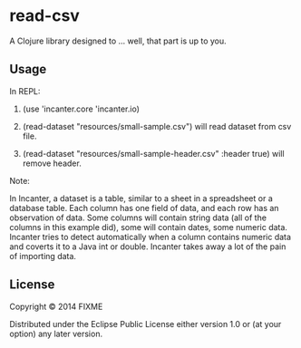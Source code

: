 # read-csv

A Clojure library designed to ... well, that part is up to you.

## Usage
In REPL:
1) (use 'incanter.core
	   'incanter.io)
2) (read-dataset "resources/small-sample.csv") will read dataset from csv file.

3) (read-dataset "resources/small-sample-header.csv" :header true) will remove header.

Note:

 In Incanter, a dataset is a table, similar to a sheet in a spreadsheet or a database 
table. Each column has one field of data, and each row has an observation of data. Some 
columns will contain string data (all of the columns in this example did), some will contain 
dates, some numeric data. Incanter tries to detect automatically when a column contains 
numeric data and coverts it to a Java int or double. Incanter takes away a lot of the pain  
of importing data.


## License

Copyright © 2014 FIXME

Distributed under the Eclipse Public License either version 1.0 or (at
your option) any later version.
